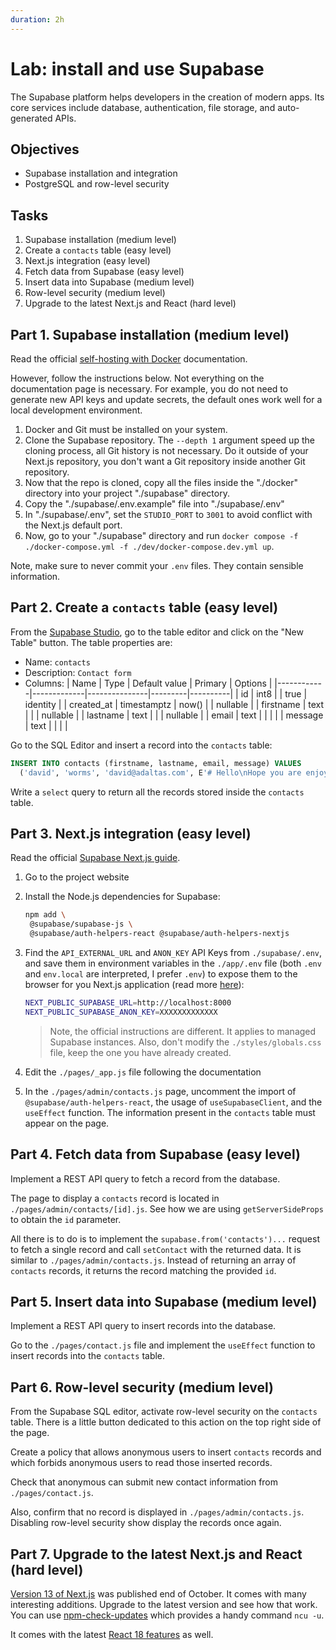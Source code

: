 ```yaml
---
duration: 2h
---
```


# Lab: install and use Supabase

The Supabase platform helps developers in the creation of modern apps. Its core services include database, authentication, file storage, and auto-generated APIs.

## Objectives

- Supabase installation and integration
- PostgreSQL and row-level security

## Tasks

1. Supabase installation (medium level)
2. Create a `contacts` table (easy level)
3. Next.js integration (easy level)
4. Fetch data from Supabase (easy level)
5. Insert data into Supabase (medium level)
6. Row-level security (medium level)
7. Upgrade to the latest Next.js and React (hard level)

## Part 1. Supabase installation (medium level)

Read the official [self-hosting with Docker](https://supabase.com/docs/guides/hosting/docker) documentation.

However, follow the instructions below. Not everything on the documentation page is necessary. For example, you do not need to generate new API keys and update secrets, the default ones work well for a local development environment.

1. Docker and Git must be installed on your system.
2. Clone the Supabase repository. The `--depth 1` argument speed up the cloning process, all Git history is not necessary. Do it outside of your Next.js repository, you don't want a Git repository inside another Git repository.
3. Now that the repo is cloned, copy all the files inside the "./docker" directory into your project "./supabase" directory.
4. Copy the "./supabase/.env.example" file into "./supabase/.env"
5. In "./supabase/.env", set the `STUDIO_PORT` to `3001` to avoid conflict with the Next.js default port.
6. Now, go to your "./supabase" directory and run `docker compose -f ./docker-compose.yml -f ./dev/docker-compose.dev.yml up`.

Note, make sure to never commit your `.env` files. They contain sensible information.

## Part 2. Create a `contacts` table (easy level)

From the [Supabase Studio](http://localhost:3001), go to the table editor and click on the "New Table" button. The table properties are:

- Name: `contacts`
- Description: `Contact form`
- Columns:
  | Name       | Type        | Default value | Primary | Options  |
  |------------|-------------|---------------|---------|----------|
  | id         | int8        |               | true    | identity |
  | created_at | timestamptz | now()         |         | nullable |
  | firstname  | text        |               |         | nullable |
  | lastname   | text        |               |         | nullable |
  | email      | text        |               |         |          |
  | message    | text        |               |         |          |

Go to the SQL Editor and insert a record into the `contacts` table:

```sql
INSERT INTO contacts (firstname, lastname, email, message) VALUES
  ('david', 'worms', 'david@adaltas.com', E'# Hello\nHope you are enjoying the course.');
```

Write a `select` query to return all the records stored inside the `contacts` table.

## Part 3. Next.js integration (easy level)

Read the official [Supabase Next.js
guide](https://supabase.com/docs/guides/with-nextjs).

1. Go to the project website
2. Install the Node.js dependencies for Supabase:
   ```bash
   npm add \
    @supabase/supabase-js \
    @supabase/auth-helpers-react @supabase/auth-helpers-nextjs
   ```
3. Find the `API_EXTERNAL_URL` and `ANON_KEY` API Keys from `./supabase/.env`, and save them in environment variables in the `./app/.env` file (both `.env` and `env.local` are interpreted, I prefer `.env`) to expose them to the browser for you Next.js application (read more [here](https://nextjs.org/docs/basic-features/environment-variables#exposing-environment-variables-to-the-browser)):
   ```bash
   NEXT_PUBLIC_SUPABASE_URL=http://localhost:8000
   NEXT_PUBLIC_SUPABASE_ANON_KEY=XXXXXXXXXXXXX
   ```
   > Note, the official instructions are different. It applies to managed Supabase instances. Also, don't modify the `./styles/globals.css` file, keep the one you have already created.

5. Edit the `./pages/_app.js` file following the documentation
6. In the `./pages/admin/contacts.js` page, uncomment the import of `@supabase/auth-helpers-react`, the usage of `useSupabaseClient`, and the `useEffect` function. The information present in the `contacts` table must appear on the page.

## Part 4. Fetch data from Supabase (easy level)

Implement a REST API query to fetch a record from the database.

The page to display a `contacts` record is located in `./pages/admin/contacts/[id].js`. See how we are using `getServerSideProps` to obtain the `id` parameter.

All there is to do is to implement the `supabase.from('contacts')...` request to fetch a single record and call `setContact` with the returned data. It is similar to `./pages/admin/contacts.js`. Instead of returning an array of `contacts` records, it returns the record matching the provided `id`.

## Part 5. Insert data into Supabase (medium level)

Implement a REST API query to insert records into the database.

Go to the `./pages/contact.js` file and implement the `useEffect` function to insert records into the `contacts` table.

## Part 6. Row-level security (medium level)

From the Supabase SQL editor, activate row-level security on the `contacts` table. There is a little button dedicated to this action on the top right side of the page.

Create a policy that allows anonymous users to insert `contacts` records and which forbids anonymous users to read those inserted records.

Check that anonymous can submit new contact information from `./pages/contact.js`.

Also, confirm that no record is displayed in `./pages/admin/contacts.js`. Disabling row-level security show display the records once again.

## Part 7. Upgrade to the latest Next.js and React (hard level)

[Version 13 of Next.js](https://nextjs.org/blog/next-13) was published end of October. It comes with many interesting additions. Upgrade to the latest version and see how that work. You can use [npm-check-updates](https://www.npmjs.com/package/npm-check-updates) which provides a handy command `ncu -u`.

It comes with the latest [React 18 features](https://reactjs.org/blog/2022/03/29/react-v18.html) as well.
